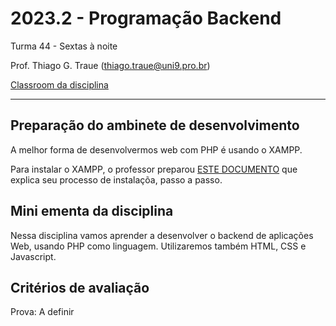 # 2023.2 - Programação Backend

Turma 44 - Sextas à noite

Prof. Thiago G. Traue (thiago.traue@uni9.pro.br)

[Classroom da disciplina](https://classroom.google.com/c/NTg5MDYxNjA3MjQ5?cjc=pr7w2bm)

***

## Preparação do ambinete de desenvolvimento

A melhor forma de desenvolvermos web com PHP é usando o XAMPP.

Para instalar o XAMPP, o professor preparou [ESTE DOCUMENTO](https://docs.google.com/document/d/1QU7c-UYILqfhkM1vmHNpy-o3WLT3G8vrQLZ5lqW8kf8/edit?usp=sharing) que explica seu processo de instalaçõa, passo a passo.


## Mini ementa da disciplina

Nessa disciplina vamos aprender a desenvolver o backend de aplicações Web, usando PHP como linguagem. Utilizaremos também HTML, CSS e Javascript.


## Critérios de avaliação

Prova: A definir

